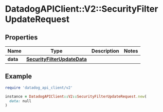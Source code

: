 # DatadogAPIClient::V2::SecurityFilterUpdateRequest

## Properties

| Name     | Type                                                        | Description | Notes |
| -------- | ----------------------------------------------------------- | ----------- | ----- |
| **data** | [**SecurityFilterUpdateData**](SecurityFilterUpdateData.md) |             |       |

## Example

```ruby
require 'datadog_api_client/v2'

instance = DatadogAPIClient::V2::SecurityFilterUpdateRequest.new(
  data: null
)
```
